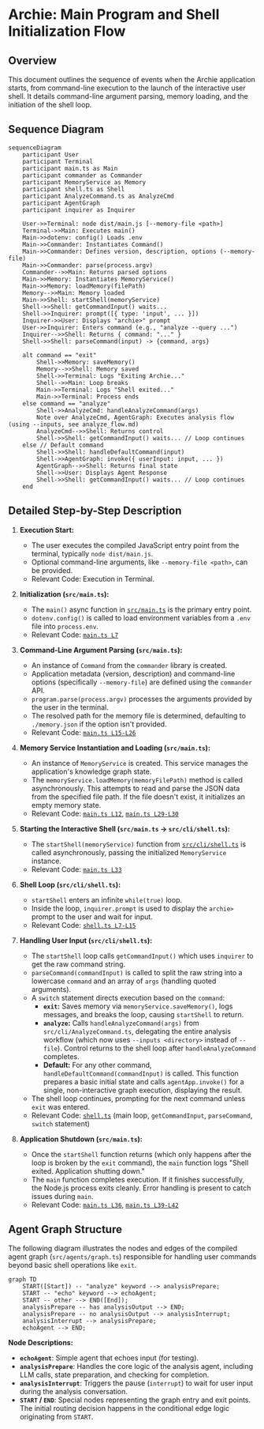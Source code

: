 # Archie: Main Program and Shell Initialization Flow

## Overview

This document outlines the sequence of events when the Archie application starts, from command-line execution to the launch of the interactive user shell. It details command-line argument parsing, memory loading, and the initiation of the shell loop.

## Sequence Diagram

```mermaid
sequenceDiagram
    participant User
    participant Terminal
    participant main.ts as Main
    participant commander as Commander
    participant MemoryService as Memory
    participant shell.ts as Shell
    participant AnalyzeCommand.ts as AnalyzeCmd
    participant AgentGraph
    participant inquirer as Inquirer
    
    User->>Terminal: node dist/main.js [--memory-file <path>]
    Terminal->>Main: Executes main()
    Main->>dotenv: config() Loads .env
    Main->>Commander: Instantiates Command()
    Main->>Commander: Defines version, description, options (--memory-file)
    Main->>Commander: parse(process.argv)
    Commander-->>Main: Returns parsed options
    Main->>Memory: Instantiates MemoryService()
    Main->>Memory: loadMemory(filePath)
    Memory-->>Main: Memory loaded
    Main->>Shell: startShell(memoryService)
    Shell->>Shell: getCommandInput() waits...
    Shell->>Inquirer: prompt([{ type: 'input', ... }])
    Inquirer->>User: Displays "archie>" prompt
    User->>Inquirer: Enters command (e.g., "analyze --query ...")
    Inquirer-->>Shell: Returns { command: "..." }
    Shell->>Shell: parseCommand(input) -> {command, args}
    
    alt command == "exit"
        Shell->>Memory: saveMemory()
        Memory-->>Shell: Memory saved
        Shell->>Terminal: Logs "Exiting Archie..."
        Shell-->>Main: Loop breaks
        Main->>Terminal: Logs "Shell exited..."
        Main->>Terminal: Process ends
    else command == "analyze"
        Shell->>AnalyzeCmd: handleAnalyzeCommand(args)
        Note over AnalyzeCmd, AgentGraph: Executes analysis flow (using --inputs, see analyze_flow.md)
        AnalyzeCmd-->>Shell: Returns control
        Shell->>Shell: getCommandInput() waits... // Loop continues
    else // Default command
        Shell->>Shell: handleDefaultCommand(input)
        Shell->>AgentGraph: invoke({ userInput: input, ... })
        AgentGraph-->>Shell: Returns final state
        Shell->>User: Displays Agent Response
        Shell->>Shell: getCommandInput() waits... // Loop continues
    end
```

## Detailed Step-by-Step Description

1.  **Execution Start:**
    *   The user executes the compiled JavaScript entry point from the terminal, typically `node dist/main.js`.
    *   Optional command-line arguments, like `--memory-file <path>`, can be provided.
    *   Relevant Code: Execution in Terminal.

2.  **Initialization (`src/main.ts`):**
    *   The `main()` async function in [`src/main.ts`](../src/main.ts#L14) is the primary entry point.
    *   `dotenv.config()` is called to load environment variables from a `.env` file into `process.env`.
    *   Relevant Code: [`main.ts L7`](../src/main.ts#L7)

3.  **Command-Line Argument Parsing (`src/main.ts`):**
    *   An instance of `Command` from the `commander` library is created.
    *   Application metadata (version, description) and command-line options (specifically `--memory-file`) are defined using the `commander` API.
    *   `program.parse(process.argv)` processes the arguments provided by the user in the terminal.
    *   The resolved path for the memory file is determined, defaulting to `./memory.json` if the option isn't provided.
    *   Relevant Code: [`main.ts L15-L26`](../src/main.ts#L15-L26)

4.  **Memory Service Instantiation and Loading (`src/main.ts`):**
    *   An instance of `MemoryService` is created. This service manages the application's knowledge graph state.
    *   The `memoryService.loadMemory(memoryFilePath)` method is called asynchronously. This attempts to read and parse the JSON data from the specified file path. If the file doesn't exist, it initializes an empty memory state.
    *   Relevant Code: [`main.ts L12`](../src/main.ts#L12), [`main.ts L29-L30`](../src/main.ts#L29-L30)

5.  **Starting the Interactive Shell (`src/main.ts` -> `src/cli/shell.ts`):**
    *   The `startShell(memoryService)` function from [`src/cli/shell.ts`](../src/cli/shell.ts) is called asynchronously, passing the initialized `MemoryService` instance.
    *   Relevant Code: [`main.ts L33`](../src/main.ts#L33)

6.  **Shell Loop (`src/cli/shell.ts`):**
    *   `startShell` enters an infinite `while(true)` loop.
    *   Inside the loop, `inquirer.prompt` is used to display the `archie>` prompt to the user and wait for input.
    *   Relevant Code: [`shell.ts L7-L15`](../src/cli/shell.ts#L7-L15)

7.  **Handling User Input (`src/cli/shell.ts`):**
    *   The `startShell` loop calls `getCommandInput()` which uses `inquirer` to get the raw command string.
    *   `parseCommand(commandInput)` is called to split the raw string into a lowercase `command` and an array of `args` (handling quoted arguments).
    *   A `switch` statement directs execution based on the `command`:
        *   **`exit`:** Saves memory via `memoryService.saveMemory()`, logs messages, and breaks the loop, causing `startShell` to return.
        *   **`analyze`:** Calls `handleAnalyzeCommand(args)` from `src/cli/AnalyzeCommand.ts`, delegating the entire analysis workflow (which now uses `--inputs <directory>` instead of `--file`). Control returns to the shell loop after `handleAnalyzeCommand` completes.
        *   **Default:** For any other command, `handleDefaultCommand(commandInput)` is called. This function prepares a basic initial state and calls `agentApp.invoke()` for a single, non-interactive graph execution, displaying the result.
    *   The shell loop continues, prompting for the next command unless `exit` was entered.
    *   Relevant Code: [`shell.ts`](../src/cli/shell.ts) (main loop, `getCommandInput`, `parseCommand`, `switch` statement)

8.  **Application Shutdown (`src/main.ts`):**
    *   Once the `startShell` function returns (which only happens after the loop is broken by the `exit` command), the `main` function logs "Shell exited. Application shutting down."
    *   The `main` function completes execution. If it finishes successfully, the Node.js process exits cleanly. Error handling is present to catch issues during `main`.
    *   Relevant Code: [`main.ts L36`](../src/main.ts#L36), [`main.ts L39-L42`](../src/main.ts#L39-L42) 

## Agent Graph Structure

The following diagram illustrates the nodes and edges of the compiled agent graph (`src/agents/graph.ts`) responsible for handling user commands beyond basic shell operations like `exit`.

```mermaid
graph TD
    START([Start]) -- "analyze" keyword --> analysisPrepare;
    START -- "echo" keyword --> echoAgent;
    START -- other --> END([End]);
    analysisPrepare -- has analysisOutput --> END;
    analysisPrepare -- no analysisOutput --> analysisInterrupt;
    analysisInterrupt --> analysisPrepare; 
    echoAgent --> END;
```

**Node Descriptions:**

*   **`echoAgent`**: Simple agent that echoes input (for testing).
*   **`analysisPrepare`**: Handles the core logic of the analysis agent, including LLM calls, state preparation, and checking for completion.
*   **`analysisInterrupt`**: Triggers the pause (`interrupt`) to wait for user input during the analysis conversation.
*   **`START` / `END`**: Special nodes representing the graph entry and exit points. The initial routing decision happens in the conditional edge logic originating from `START`. 